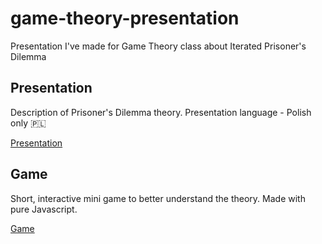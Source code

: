 # game-theory-presentation
Presentation I've made for Game Theory class about Iterated Prisoner's Dilemma

## Presentation

Description of Prisoner's Dilemma theory. Presentation language - Polish only 🇵🇱

[Presentation](https://jagodarybacka.github.io/game-theory-presentation)

## Game

Short, interactive mini game to better understand the theory. Made with pure Javascript.

[Game](https://jagodarybacka.github.io/game-theory-presentation/game.html)
